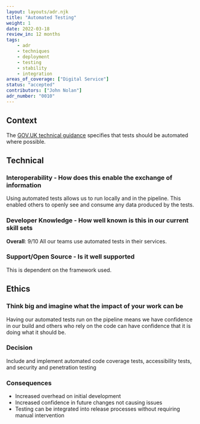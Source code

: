 ```yaml
---
layout: layouts/adr.njk
title: "Automated Testing"
weight: 1
date: 2022-03-18
review_in: 12 months
tags:  
    - adr
    - techniques
    - deployment
    - testing
    - stability
    - integration
areas_of_coverage: ["Digital Service"]
status: "accepted"
contributors: ["John Nolan"]
adr_number: "0010"
---
```


## Context

The [GOV.UK technical guidance](https://www.gov.uk/service-manual/technology/quality-assurance-testing-your-service-regularly) specifies that tests should be automated where possible.

## Technical

### Interoperability - How does this enable the exchange of information

Using automated tests allows us to run locally and in the pipeline. This enabled others to openly see and consume any data produced by the tests.

### Developer Knowledge - How well known is this in our current skill sets

**Overall**: 9/10
All our teams use automated tests in their services.

### Support/Open Source - Is it well supported

This is dependent on the framework used.

## Ethics

### Think big and imagine what the impact of your work can be

Having our automated tests run on the pipeline means we have confidence in our build and others who rely on the code can have confidence that it is doing what it should be.

### Decision

Include and implement automated code coverage tests, accessibility tests, and security and penetration testing

### Consequences

* Increased overhead on initial development
* Increased confidence in future changes not causing issues
* Testing can be integrated into release processes without requiring manual intervention

